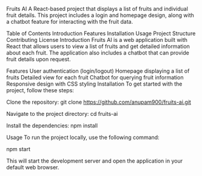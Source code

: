 Fruits AI
A React-based project that displays a list of fruits and individual fruit details. This project includes a login and homepage design, along with a chatbot feature for interacting with the fruit data.

Table of Contents
Introduction
Features
Installation
Usage
Project Structure
Contributing
License
Introduction
Fruits AI is a web application built with React that allows users to view a list of fruits and get detailed information about each fruit. The application also includes a chatbot that can provide fruit details upon request.

Features
User authentication (login/logout)
Homepage displaying a list of fruits
Detailed view for each fruit
Chatbot for querying fruit information
Responsive design with CSS styling
Installation
To get started with the project, follow these steps:

Clone the repository:
git clone https://github.com/anupam900/fruits-ai.git

Navigate to the project directory:
cd fruits-ai

Install the dependencies:
npm install

Usage
To run the project locally, use the following command:

npm start

This will start the development server and open the application in your default web browser.
